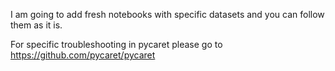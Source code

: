 I am going to add fresh notebooks with specific datasets and you can follow them as it is.

For specific troubleshooting in pycaret please go to https://github.com/pycaret/pycaret
